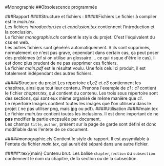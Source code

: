 #Monographie
##Obsolescence programmée

###Rapport
####Structure et fichiers :
#####Fichiers 
Le fichier à compiler est le *main.tex*.    
Les fichiers *introduction.tex* et *conclusion.tex* contiennent l'introduction et la conclusion.    
Le fichier *monographie.cls* contient le style du projet. C'est l'équivalent du css en web.   
Les autres fichiers sont générés automatiquement. S'ils sont supprimés, normalement ce n'est pas grave, cependant dans certain cas, ça peut poser des problèmes (cf si on utilise un glossaire ... ce qui risque d'être le cas). Il est donc plus prudent de ne pas supprimer ces fichiers.   
Le fichier *main.pdf* est le résultat voulu. Une fois celui ci produit, il est totalement indépendant des autres fichiers.  

#####Structure du projet
Les répertoire *c1*,*c2* et *c3* contiennent les chapitres, ainsi que tout leur contenu. Prenons l'exemple de *c1* : 
*c1* contient le fichier *chapter.tex*, qui contient du contenu. Les trois sous répertoire sont des sections, qui sont eux même organisé de même manière que *c1*.    
Le répertoire Images contient toutes les images que l'on utilisera dans le projet ( ne pas utiliser png, mais jpg ou pdf). 
####Utilisation
#####main.tex
Le fichier *main.tex* contient toutes les inclusions. Il est donc important de ne **pas** modifier la partie encpsulée par document.   
Les champs `title`, `author`, présent sur la page de garde sont défini et donc modifiable dans l'entete de ce document.   

#####monographie.cls
Contient le style du rapport. Il est assymilable à l'entete du fichier *main.tex*, qui aurait été séparé dans une autre fichier. 

#####\*.tex\\{main}
Contenu brut. Les balise `chapter`,`section` ou `subsection` contiennent le nom du chapitre, de la section ou de la subsection. 
